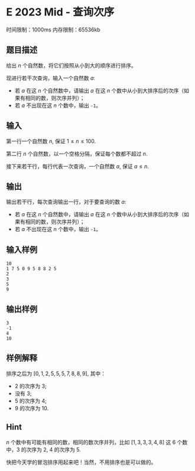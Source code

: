 # E 2023 Mid - 查询次序

时间限制：1000ms 内存限制：65536kb

## 题目描述

给出 $n$ 个自然数，将它们按照从小到大的顺序进行排序。

现进行若干次查询，输入一个自然数 $a:$

- 若 $a$ 在这 $n$ 个自然数中，请输出 $a$ 在这 $n$ 个数中从小到大排序后的次序（如果有相同的数，则次序并列）；
- 若 $a$ 不出现在这 $n$ 个数中，输出 `-1`。

## 输入

第一行一个自然数 $n,$ 保证 $1\leq n\leq100.$

第二行 $n$ 个自然数，以一个空格分隔，保证每个数都不超过 $n.$

接下来若干行，每行代表一次查询，一个自然数 $a,$ 保证 $a\leq n.$

## 输出

输出若干行，每次查询输出一行，对于要查询的数 $a:$

- 若 $a$ 在这 $n$ 个自然数中，请输出 $a$ 在这 $n$ 个数中从小到大排序后的次序（如果有相同的数，则次序并列）；
- 若 $a$ 不出现在这 $n$ 个数中，输出 `-1`。

## 输入样例

```text
10
1 7 5 0 9 5 8 8 2 5
2
3
5
9
```

## 输出样例

```text
3
-1
4
10
```

## 样例解释

排序之后为 $[0,1,2,5,5,5,7,8,8,9],$ 其中：

- $2$ 的次序为 $3;$
- 没有 $3;$
- $5$ 的次序为 $4;$
- $9$ 的次序为 $10.$

## Hint

$n$ 个数中有可能有相同的数，相同的数次序并列，比如 $[1,3,3,3,4,8]$ 这 $6$ 个数中，$3$ 的次序为 $2,$ $4$ 的次序为 $5.$

快把今天学的冒泡排序用起来吧！当然，不用排序也是可以做的。
